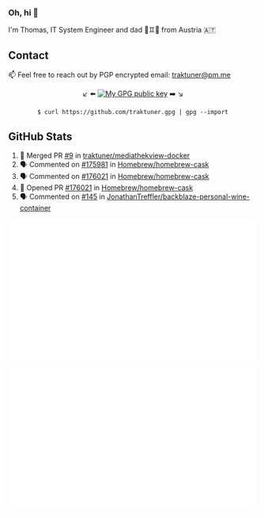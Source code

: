 ### Oh, hi 👋

I'm Thomas, IT System Engineer and dad 👶♊️👶 from Austria 🇦🇹

<!--
**traktuner/traktuner** is a ✨ _special_ ✨ repository because its `README.md` (this file) appears on your GitHub profile.

Here are some ideas to get you started:

- 🔭 I’m currently working on ...
- 🌱 I’m currently learning ...
- 👯 I’m looking to collaborate on ...
- 🤔 I’m looking for help with ...
- 💬 Ask me about ...
- 📫 How to reach me: ...
- 😄 Pronouns: ...
- ⚡ Fun fact: ...
-->

## Contact
📫 Feel free to reach out by PGP encrypted email:
traktuner@pm.me

<div align="center" markdown="1">

↙️ ⬅️ [![My GPG public key](https://img.shields.io/badge/PGP%20public%20key-6D4AFF?style=for-the-badge)](https://github.com/traktuner.gpg) ➡️ ↘️

```shell
$ curl https://github.com/traktuner.gpg | gpg --import
```

</div>

## GitHub Stats
<!--START_SECTION:activity-->
1. 🎉 Merged PR [#9](https://github.com/traktuner/mediathekview-docker/pull/9) in [traktuner/mediathekview-docker](https://github.com/traktuner/mediathekview-docker)
2. 🗣 Commented on [#175981](https://github.com/Homebrew/homebrew-cask/pull/175981#issuecomment-2154353745) in [Homebrew/homebrew-cask](https://github.com/Homebrew/homebrew-cask)
3. 🗣 Commented on [#176021](https://github.com/Homebrew/homebrew-cask/pull/176021#issuecomment-2154349113) in [Homebrew/homebrew-cask](https://github.com/Homebrew/homebrew-cask)
4. 💪 Opened PR [#176021](https://github.com/Homebrew/homebrew-cask/pull/176021) in [Homebrew/homebrew-cask](https://github.com/Homebrew/homebrew-cask)
5. 🗣 Commented on [#145](https://github.com/JonathanTreffler/backblaze-personal-wine-container/pull/145#issuecomment-2153904900) in [JonathanTreffler/backblaze-personal-wine-container](https://github.com/JonathanTreffler/backblaze-personal-wine-container)
<!--END_SECTION:activity-->

![](https://github.com/traktuner/traktuner/blob/master/generated/overview.svg)
![](https://github.com/traktuner/traktuner/blob/master/generated/languages.svg)
